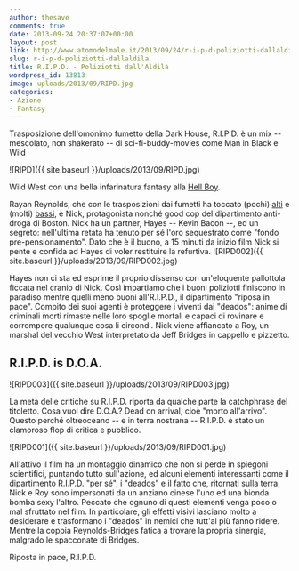 ```yaml
---
author: thesave
comments: true
date: 2013-09-24 20:37:07+00:00
layout: post
link: http://www.atomodelmale.it/2013/09/24/r-i-p-d-poliziotti-dallaldila/
slug: r-i-p-d-poliziotti-dallaldila
title: R.I.P.D. - Poliziotti dall'Aldilà
wordpress_id: 13813
image: uploads/2013/09/RIPD.jpg
categories:
- Azione
- Fantasy
---
```


Trasposizione dell'omonimo fumetto della Dark House, R.I.P.D. è un mix -- mescolato, non shakerato -- di sci-fi-buddy-movies come Man in Black e Wild

![RIPD]({{ site.baseurl }}/uploads/2013/09/RIPD.jpg) 

Wild West con una bella infarinatura fantasy alla [Hell Boy](/2008/07/25/hellboy-ii-the-golden-army/).

Rayan Reynolds, che con le trasposizioni dai fumetti ha toccato (pochi) [alti](/2009/05/23/x-men-le-origini-wolverine/) e (molti) [bassi](/2011/09/07/lanterna-verde/), è Nick, protagonista nonché good cop del dipartimento anti-droga di Boston. Nick ha un partner, Hayes -- Kevin Bacon --, ed un segreto: nell'ultima retata ha tenuto per sé l'oro sequestrato come "fondo pre-pensionamento". Dato che è il buono, a 15 minuti da inizio film Nick si pente e confida ad Hayes di voler restituire la refurtiva. ![RIPD002]({{ site.baseurl }}/uploads/2013/09/RIPD002.jpg)

Hayes non ci sta ed esprime il proprio dissenso con un'eloquente pallottola ficcata nel cranio di Nick. Così impartiamo che i buoni poliziotti finiscono in paradiso mentre quelli meno buoni all'R.I.P.D., il dipartimento "riposa in pace". Compito dei suoi agenti è proteggere i viventi dai "deados": anime di criminali morti rimaste nelle loro spoglie mortali e capaci di rovinare e corrompere qualunque cosa li circondi. Nick viene affiancato a Roy, un marshal del vecchio West interpretato da Jeff Bridges in cappello e pizzetto.

## R.I.P.D. is D.O.A.

![RIPD003]({{ site.baseurl }}/uploads/2013/09/RIPD003.jpg)

La metà delle critiche su R.I.P.D. riporta da qualche parte la catchphrase del titoletto. Cosa vuol dire D.O.A.? Dead on arrival, cioè "morto all'arrivo". Questo perché oltreoceano -- e in terra nostrana -- R.I.P.D. è stato un clamoroso flop di critica e pubblico.

![RIPD001]({{ site.baseurl }}/uploads/2013/09/RIPD001.jpg)

All'attivo il film ha un montaggio dinamico che non si perde in spiegoni scientifici, puntando tutto sull'azione, ed alcuni elementi interessanti come il dipartimento R.I.P.D. "per sé", i "deados" e il fatto che, ritornati sulla terra, Nick e Roy sono impersonati da un anziano cinese l'uno ed una bionda bomba sexy l'altro. Peccato che ognuno di questi elementi venga poco o mal sfruttato nel film. In particolare, gli effetti visivi lasciano molto a desiderare e trasformano i "deados" in nemici che tutt'al più fanno ridere. Mentre la coppia Reynolds-Bridges fatica a trovare la propria sinergia, malgrado le spacconate di Bridges.

Riposta in pace, R.I.P.D.
